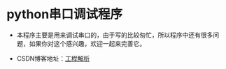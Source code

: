 # python串口调试程序

* 本程序主要是用来调试串口的，由于写的比较匆忙，所以程序中还有很多问题，如果你对这个感兴趣，欢迎一起来完善它。

* CSDN博客地址：[工程解析](https://blog.csdn.net/CHQC388/article/details/104292183)

  

  

